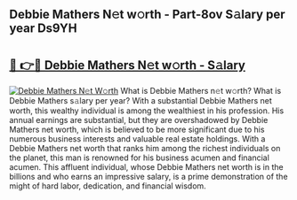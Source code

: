 ## Debbie Mathers N𝚎t w𝚘rth - Part-8ov S𝚊lary per year Ds9YH

# <h2><a href="http://gc1ltjh.nevu.top/?p=Debbie+Mathers">🔗 👉🔴 Debbie Mathers N𝚎t w𝚘rth - S𝚊lary</a></h2>

[![Debbie Mathers N𝚎t W𝚘rth](https://i.imgur.com/Oavwk0R.jpeg)](http://gc1ltjh.nevu.top/?p=Debbie+Mathers)
What is Debbie Mathers n𝚎t w𝚘rth? What is Debbie Mathers s𝚊lary per year?
With a substantial Debbie Mathers net worth, this wealthy individual is among the wealthiest in his profession. His annual earnings are substantial, but they are overshadowed by Debbie Mathers net worth, which is believed to be more significant due to his numerous business interests and valuable real estate holdings. With a Debbie Mathers net worth that ranks him among the richest individuals on the planet, this man is renowned for his business acumen and financial acumen. This affluent individual, whose Debbie Mathers net worth is in the billions and who earns an impressive salary, is a prime demonstration of the might of hard labor, dedication, and financial wisdom.
